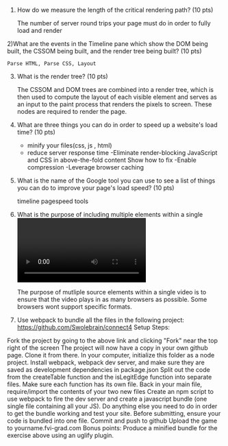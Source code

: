 1) How do we measure the length of the critical rendering path? (10 pts)

    The number of server round trips your page must do in order to fully load and render

2)What are the events in the Timeline pane which show the DOM being built, the CSSOM being built, and the render tree being built? (10 pts)

    Parse HTML, Parse CSS, Layout 

3) What is the render tree? (10 pts)

    The CSSOM and DOM trees are combined into a render tree, which is then used to compute the layout of each visible element and serves as an input to the paint process that renders the pixels to screen. These nodes are required to render the page.

4) What are three things you can do in order to speed up a website's load time? (10 pts)

    - minify your files(css, js , html)
    - reduce server response time
    -Eliminate render-blocking JavaScript and CSS in above-the-fold content
    Show how to fix
    -Enable compression
    -Leverage browser caching



5) What is the name of the Google tool you can use to see a list of things you can do to improve your page's load speed? (10 pts)

     timeline
    pagespeed tools

6) What is the purpose of including multiple <source> elements within a single <video> element?

    The purpose of mutliple source elements within a single video is to ensure that the video plays in as many browsers as possible. Some browsers wont support specific formats.

7) Use webpack to bundle all the files in the following project: https://github.com/Swolebrain/connect4
Setup Steps:

Fork the project by going to the above link and clicking "Fork" near the top right of the screen
The project will now have a copy in your own github page. Clone it from there.
In your computer, initialize this folder as a node project.
Install webpack, webpack dev server, and make sure they are saved as development dependencies in package.json
Split out the code from the createTable function and the isLegitEdge function into separate files. Make sure each function has its own file.
Back in your main file, require/import the contents of your two new files
Create an npm script to use webpack to fire the dev server and create a javascript bundle (one single file containing all your JS).
Do anything else you need to do in order to get the bundle working and test your site.
Before submitting, ensure your code is bundled into one file.
Commit and push to github
Upload the game to yourname.fvi-grad.com
Bonus points: Produce a minified bundle for the exercise above using an uglify plugin.

